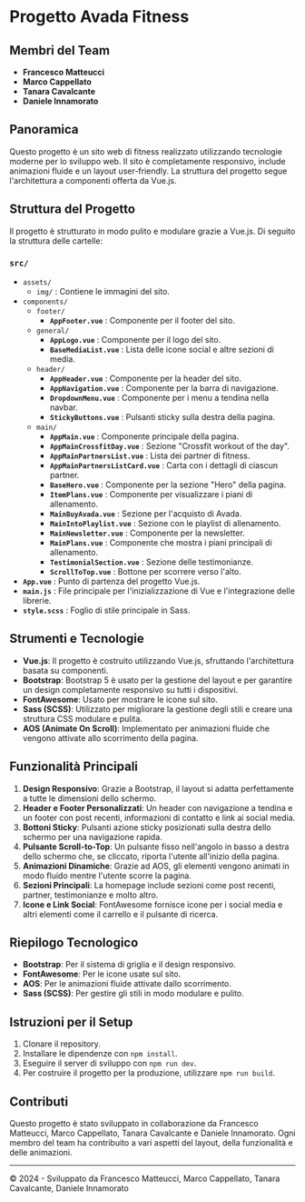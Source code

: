 # Progetto Avada Fitness

## Membri del Team
- **Francesco Matteucci**
- **Marco Cappellato**
- **Tanara Cavalcante**
- **Daniele Innamorato**

## Panoramica
Questo progetto è un sito web di fitness realizzato utilizzando tecnologie moderne per lo sviluppo web. Il sito è completamente responsivo, include animazioni fluide e un layout user-friendly. La struttura del progetto segue l'architettura a componenti offerta da Vue.js.

## Struttura del Progetto
Il progetto è strutturato in modo pulito e modulare grazie a Vue.js. Di seguito la struttura delle cartelle:

### `src/`
- `assets/`
  - `img/` : Contiene le immagini del sito.
- `components/`
  - `footer/`
    - **`AppFooter.vue`** : Componente per il footer del sito.
  - `general/`
    - **`AppLogo.vue`** : Componente per il logo del sito.
    - **`BaseMediaList.vue`** : Lista delle icone social e altre sezioni di media.
  - `header/`
    - **`AppHeader.vue`** : Componente per la header del sito.
    - **`AppNavigation.vue`** : Componente per la barra di navigazione.
    - **`DropdownMenu.vue`** : Componente per i menu a tendina nella navbar.
    - **`StickyButtons.vue`** : Pulsanti sticky sulla destra della pagina.
  - `main/`
    - **`AppMain.vue`** : Componente principale della pagina.
    - **`AppMainCrossfitDay.vue`** : Sezione "Crossfit workout of the day".
    - **`AppMainPartnersList.vue`** : Lista dei partner di fitness.
    - **`AppMainPartnersListCard.vue`** : Carta con i dettagli di ciascun partner.
    - **`BaseHero.vue`** : Componente per la sezione "Hero" della pagina.
    - **`ItemPlans.vue`** : Componente per visualizzare i piani di allenamento.
    - **`MainBuyAvada.vue`** : Sezione per l'acquisto di Avada.
    - **`MainIntoPlaylist.vue`** : Sezione con le playlist di allenamento.
    - **`MainNewsletter.vue`** : Componente per la newsletter.
    - **`MainPlans.vue`** : Componente che mostra i piani principali di allenamento.
    - **`TestimonialSection.vue`** : Sezione delle testimonianze.
    - **`ScrollToTop.vue`** : Bottone per scorrere verso l'alto.
- **`App.vue`** : Punto di partenza del progetto Vue.js.
- **`main.js`** : File principale per l'inizializzazione di Vue e l'integrazione delle librerie.
- **`style.scss`** : Foglio di stile principale in Sass.



## Strumenti e Tecnologie
- **Vue.js**: Il progetto è costruito utilizzando Vue.js, sfruttando l'architettura basata su componenti.
- **Bootstrap**: Bootstrap 5 è usato per la gestione del layout e per garantire un design completamente responsivo su tutti i dispositivi.
- **FontAwesome**: Usato per mostrare le icone sul sito.
- **Sass (SCSS)**: Utilizzato per migliorare la gestione degli stili e creare una struttura CSS modulare e pulita.
- **AOS (Animate On Scroll)**: Implementato per animazioni fluide che vengono attivate allo scorrimento della pagina.

## Funzionalità Principali
1. **Design Responsivo**: Grazie a Bootstrap, il layout si adatta perfettamente a tutte le dimensioni dello schermo.
2. **Header e Footer Personalizzati**: Un header con navigazione a tendina e un footer con post recenti, informazioni di contatto e link ai social media.
3. **Bottoni Sticky**: Pulsanti azione sticky posizionati sulla destra dello schermo per una navigazione rapida.
4. **Pulsante Scroll-to-Top**: Un pulsante fisso nell'angolo in basso a destra dello schermo che, se cliccato, riporta l'utente all'inizio della pagina.
5. **Animazioni Dinamiche**: Grazie ad AOS, gli elementi vengono animati in modo fluido mentre l'utente scorre la pagina.
6. **Sezioni Principali**: La homepage include sezioni come post recenti, partner, testimonianze e molto altro.
7. **Icone e Link Social**: FontAwesome fornisce icone per i social media e altri elementi come il carrello e il pulsante di ricerca.

## Riepilogo Tecnologico
- **Bootstrap**: Per il sistema di griglia e il design responsivo.
- **FontAwesome**: Per le icone usate sul sito.
- **AOS**: Per le animazioni fluide attivate dallo scorrimento.
- **Sass (SCSS)**: Per gestire gli stili in modo modulare e pulito.

## Istruzioni per il Setup
1. Clonare il repository.
2. Installare le dipendenze con `npm install`.
3. Eseguire il server di sviluppo con `npm run dev`.
4. Per costruire il progetto per la produzione, utilizzare `npm run build`.

## Contributi
Questo progetto è stato sviluppato in collaborazione da Francesco Matteucci, Marco Cappellato, Tanara Cavalcante e Daniele Innamorato. Ogni membro del team ha contribuito a vari aspetti del layout, della funzionalità e delle animazioni.

---

© 2024 - Sviluppato da Francesco Matteucci, Marco Cappellato, Tanara Cavalcante, Daniele Innamorato